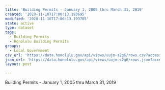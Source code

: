 ```yaml
---
title: 'Building Permits - January 1, 2005 thru March 31, 2019'
created: '2020-11-10T17:00:13.193695'
modified: '2020-11-10T17:00:13.193705'
state: active
type: dataset
tags:
  - Building Permits
  - Honolulu Building Permits
groups:
  - Local Government
csv_url: 'https://data.honolulu.gov/api/views/uujm-s2g6/rows.csv?accessType=DOWNLOAD'
json_url: 'https://data.honolulu.gov/api/views/uujm-s2g6/rows.json?accessType=DOWNLOAD'
layout: post

---
```

Building Permits - January 1, 2005 thru March 31, 2019
